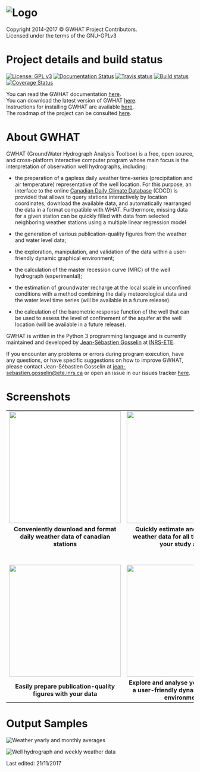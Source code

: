 ![Logo](https://github.com/jnsebgosselin/WHAT/blob/master/Images/WHAT_banner_lowres(150).png)
====
Copyright 2014-2017 © GWHAT Project Contributors.<br>
Licensed under the terms of the GNU-GPLv3

# Project details and build status

[![License: GPL v3](https://img.shields.io/badge/License-GPL%20v3-blue.svg)](./LICENSE)
[![Documentation Status](https://readthedocs.org/projects/gwhat/badge/?version=readthedocs_init)](http://gwhat.readthedocs.io/en/readthedocs_init/?badge=readthedocs_init)
[![Travis status](https://travis-ci.org/jnsebgosselin/gwhat.svg?branch=master)](https://travis-ci.org/jnsebgosselin/gwhat)
[![Build status](https://ci.appveyor.com/api/projects/status/7f2sr3ccd807ydjc/branch/master?svg=true)](https://ci.appveyor.com/project/jnsebgosselin/gwhat/branch/master)
[![Coverage Status](https://coveralls.io/repos/github/jnsebgosselin/gwhat/badge.svg?branch=master&service=github#1)](https://coveralls.io/github/jnsebgosselin/gwhat?branch=master)

You can read the GWHAT documentation [here](https://gwhat.readthedocs.io).<br>
You can download the latest version of GWHAT [here](https://github.com/jnsebgosselin/gwhat/releases/latest).<br>
Instructions for installing GWHAT are available [here](https://gwhat.readthedocs.io/en/latest/getting_started.html).<br>
The roadmap of the project can be consulted [here](https://github.com/jnsebgosselin/gwhat/milestones).

# About GWHAT

GWHAT (GroundWater Hydrograph Analysis Toolbox) is a free, open source, and cross-platform interactive computer program whose main focus is the interpretation of observation well hydrographs, including:
* the preparation of a gapless daily weather time-series (precipitation and air temperature) representative of the well location. For this purpose, an interface to the online [Canadian Daily Climate Database](http://climate.weather.gc.ca/) (CDCD) is provided that allows to query stations interactively by location coordinates, download the available data, and automatically rearranged the data in a format compatible with WHAT. Furthermore, missing data for a given station can be quickly filled with data from selected neighboring weather stations using a multiple linear regression model
* the generation of various publication-quality figures from the weather and water level data;

* the exploration, manipulation, and validation of the data within a user-friendly dynamic graphical environment;

* the calculation of the master recession curve (MRC) of the well hydrograph (experimental);

* the estimation of groundwater recharge at the local scale in unconfined conditions with a method combining the daily meteorological data and the water level time series (will be available in a future release).

* the calculation of the barometric response function of the well that can be used to assess the level of confinement of the aquifer at the well location (will be available in a future release).

GWHAT is written in the Python 3 programming language and is currently maintained and developed by [Jean-Sébastien Gosselin](http://www.liamg.ca/en/about-us/jean-sebastien-gosselin/) at [INRS-ETE](http://ete.inrs.ca/).

If you encounter any problems or errors during program execution, have any questions, or have specific suggestions on how to improve GWHAT, please contact Jean-Sébastien Gosselin at [jean-sebastien.gosselin@ete.inrs.ca](mailto:jean-sebastien.gosselin@ete.inrs.ca) or open an issue in our issues tracker [here](https://github.com/jnsebgosselin/gwhat/issues).

# Screenshots

<table>
  <tr>
    <td align="center" bgcolor=white><img width="300" src="https://github.com/jnsebgosselin/WHAT/blob/master/Images/WHAT_Screenshot000.png"></td>
    <td align="center"><img width="300" src="https://github.com/jnsebgosselin/WHAT/blob/master/Images/WHAT_Screenshot001.png"></td>
  </tr>
  <tr>
    <td align="center"><b>Conveniently download and format daily weather data of canadian stations</b></td>
    <td align="center"><b>Quickly estimate and fill missing weather data for all the stations in your study area</b></td>
  </tr>
    <td align="center"><br><br><img width="300" src="https://github.com/jnsebgosselin/WHAT/blob/master/Images/WHAT_Screenshot002.png"></td>
    <td align="center"><br><br><img width="300" src="https://github.com/jnsebgosselin/WHAT/blob/master/Images/WHAT_Screenshot003.png"></td>
  </tr>
  <tr>
    <td align="center"><b>Easily prepare publication-quality figures with your data</b></td>
    <td align="center"><b>Explore and analyse your data within a user-friendly dynamic graphical environment</b></td>
  </tr>
  <tr>
</table>

# Output Samples

![Weather yearly and monthly averages](https://github.com/jnsebgosselin/WHAT/blob/master/Images/weather_normals_sample.png)

![Well hydrograph and weekly weather data](https://github.com/jnsebgosselin/WHAT/blob/master/Images/hydrograph_PO07.png)

Last edited: 21/11/2017
